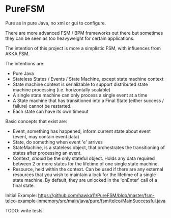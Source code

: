 PureFSM
=========

Pure as in pure Java, no xml or gui to configure.

There are more advanced FSM / BPM frameworks out there but sometimes they can be seen as too heavyweight for certain applications.

The intention of this project is more a simplistic FSM, with influences from AKKA FSM.

The intentions are:
 - Pure Java
 - Stateless States / Events / State Machine, except state machine context
 - State machine context is serializable to support distributed state machine processing (i.e. horizontally scalable)
 - A single state machine can only process a single event at a time
 - A State machine that has transitioned into a Final State (either success / failure) cannot be restarted.
 - Each state can have its own timeout
 
Basic concepts that exist are:
 - Event, something has happened, inform current state about event (event, may contain event data)
 - State, do something when event 'e' arrives
 - StateMachine, is a stateless object, that orchestrates the transitioning of states after processing an event.
 - Context, *should* be the only stateful object. Holds any data required between 2 or more states for the lifetime of one single state machine.
 - Resource, held within the context. Can be used if there are any external resources that you wish to maintain a lock for the lifetime of a single state machine.
 By default, they are unlocked in the 'onEnter' call of a final state.

Initial Example: https://github.com/hawka11/PureFSM/blob/master/fsm-telco-example-inmemory/src/main/java/pure/fsm/telco/MainSuccessful.java

TODO: write tests.
